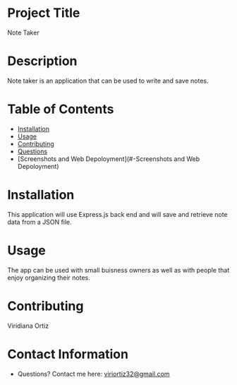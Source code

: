 # Project Title
Note Taker


# Description
Note taker is an application that can be used to write and save notes.

# Table of Contents 
* [Installation](#-Installation)
* [Usage](#-Usage)
* [Contributing](#-Contributing)
* [Questions](#-Contact-Information)
* [Screenshots and Web Depoloyment](#-Screenshots and Web Depoloyment)
  
# Installation
This application will use Express.js back end and will save and retrieve note data from a JSON file.

# Usage
The app can be used with small buisness owners as well as with people that enjoy organizing their notes.


# Contributing 
Viridiana Ortiz


# Contact Information 
* Questions? Contact me here: viriortiz32@gmail.com
